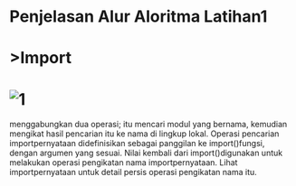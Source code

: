 # Penjelasan Alur Aloritma Latihan1
# >Import
# ![1](https://user-images.githubusercontent.com/46733598/52768012-bbf58680-305e-11e9-988d-0d12fa67a5f1.png)
menggabungkan dua operasi; itu mencari modul yang bernama, kemudian mengikat hasil pencarian itu ke nama di lingkup lokal. Operasi pencarian importpernyataan didefinisikan sebagai panggilan ke import()fungsi, dengan argumen yang sesuai. Nilai kembali dari import()digunakan untuk melakukan operasi pengikatan nama importpernyataan. Lihat importpernyataan untuk detail persis operasi pengikatan nama itu.
